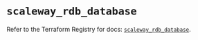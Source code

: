 # `scaleway_rdb_database`

Refer to the Terraform Registry for docs: [`scaleway_rdb_database`](https://registry.terraform.io/providers/scaleway/scaleway/2.53.0/docs/resources/rdb_database).
